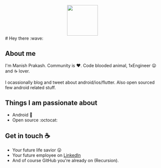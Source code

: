 <div id="header" align="center">
  <img src="https://media.giphy.com/media/M9gbBd9nbDrOTu1Mqx/giphy.gif" width="100"/>
</div>
# Hey there :wave:

<!-- <img src="https://raw.githubusercontent.com/sagar-viradiya/sagar-viradiya/master/resources/banner.png" alt="Hello world"> -->

<!-- <p align="center"> 
  Visitor count<br>
  <img src="https://profile-counter.glitch.me/sagar-viradiya/count.svg" />
</p> -->

## About me

I'm Manish Prakash. Community is :heart:. Code blooded animal, 1xEngineer :stuck_out_tongue: and :coffee: lover. 

I ocassionally blog and tweet about android/ios/flutter. Also open sourced few android related stuff.  

## Things I am passionate about

- Android :robot:
- Open source :octocat:

## Get in touch :coffee:

- Your future life savior :stuck_out_tongue: 
- Your future employee on [LinkedIn](https://www.linkedin.com/in/manishprakashind)
- And of course GitHub you're already on (Recursion).
